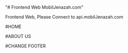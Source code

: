 "# Frontend Web MobilJenazah.com" 

Frontend Web, Please Connect to api.mobilJenazah.com

#HOME

#ABOUT US

#CHANGE FOOTER

